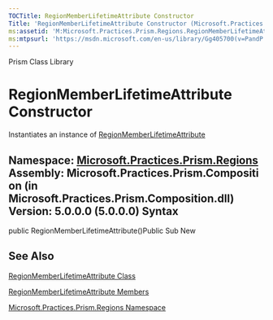 ```yaml
---
TOCTitle: RegionMemberLifetimeAttribute Constructor
Title: 'RegionMemberLifetimeAttribute Constructor (Microsoft.Practices.Prism.Regions)'
ms:assetid: 'M:Microsoft.Practices.Prism.Regions.RegionMemberLifetimeAttribute.\#ctor'
ms:mtpsurl: 'https://msdn.microsoft.com/en-us/library/Gg405700(v=PandP.50)'
---
```


Prism Class Library

RegionMemberLifetimeAttribute Constructor
=========================================

Instantiates an instance of [RegionMemberLifetimeAttribute](https://msdn.microsoft.com/t:microsoft.practices.prism.regions.regionmemberlifetimeattribute)

**Namespace:** [Microsoft.Practices.Prism.Regions](https://msdn.microsoft.com/n:microsoft.practices.prism.regions)
**Assembly:** Microsoft.Practices.Prism.Composition (in Microsoft.Practices.Prism.Composition.dll) Version: 5.0.0.0 (5.0.0.0)
Syntax
------

<span id="syntaxToggle"></span>public RegionMemberLifetimeAttribute()Public Sub New

See Also
--------

<span id="seeAlsoToggle"></span>
[RegionMemberLifetimeAttribute Class](https://msdn.microsoft.com/t:microsoft.practices.prism.regions.regionmemberlifetimeattribute)

[RegionMemberLifetimeAttribute Members](https://msdn.microsoft.com/allmembers.t:microsoft.practices.prism.regions.regionmemberlifetimeattribute)

[Microsoft.Practices.Prism.Regions Namespace](https://msdn.microsoft.com/n:microsoft.practices.prism.regions)
